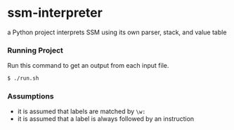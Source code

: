 # ssm-interpreter
a Python project interprets SSM using its own parser, stack, and value table

### Running Project
Run this command to get an output from each input file.
```bash
$ ./run.sh
```

### Assumptions
- it is assumed that labels are matched by `\w:`
- it is assumed that a label is always followed by an instruction
